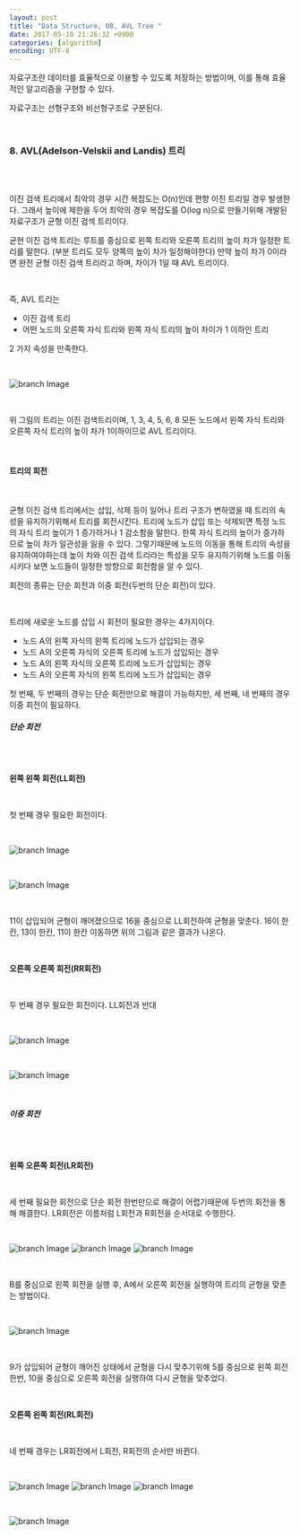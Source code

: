 ```yaml
---
layout: post
title: "Data Structure, 08, AVL Tree "
date: 2017-05-10 21:26:32 +0900
categories: [algorithm]
encoding: UTF-8
---
```


자료구조란 데이터를 효율적으로 이용할 수 있도록 저장하는 방법이며,
이를 통해 효율적인 알고리즘을 구현할 수 있다. 

자료구조는 선형구조와 비선형구조로 구분된다. 

<br/>


### 8. AVL(Adelson-Velskii and Landis) 트리 

<br/>
<br/>


이진 검색 트리에서 최악의 경우 시간 복잡도는 O(n)인데 편향 이진 트리일 경우 발생한다. 그래서 높이에 제한을 두어 최악의 경우 복잡도를 O(log n)으로
만들기위해 개발된 자료구조가 균형 이진 검섹 트리이다. 

균현 이진 검색 트리는 루트를 중심으로 왼쪽 트리와 오른쪽 트리의 높이 차가 일정한 트리를 말한다. (부분 트리도 모두 양쪽의 높이 차가 일정해야한다)
만약 높이 차가 0이라면 완전 균형 이진 검색 트리라고 하며, 차이가 1일 때 AVL 트리이다. 


<br/>

즉, AVL 트리는

- 이진 검색 트리
- 어떤 노드의 오른쪽 자식 트리와 왼쪽 자식 트리의 높이 차이가 1 이하인 트리

2 가지 속성을 만족한다. 

<br/>

![branch Image](https://raw.githubusercontent.com/sanghak-lee/sanghak-lee.github.io/master/static/img/_posts/AVL_01.png)


<br/>

위 그림의 트리는 이진 검색트리이며, 1, 3, 4, 5, 6, 8 모든 노드에서 왼쪽 자식 트리와 오른쪽 자식 트리의 높이 차가 1이하이므로 
AVL 트리이다. 



<br/>


#### 트리의 회전 

<br/>

균형 이진 검색 트리에서는 삽입, 삭제 등이 일어나 트리 구조가 변하였을 때 트리의 속성을 유지하기위해서 트리를 회전시킨다. 
트리에 노드가 삽입 또는 삭제되면 특정 노드의 자식 트리 높이가 1 증가하거나 1 감소함을 말한다. 한쪽 자식 트리의 높이가 증가하므로 
높이 차가 일관성을 잃을 수 있다. 그렇기때문에 노드의 이동을 통해 트리의 속성을 유지하여야하는데 높이 차와 이진 검색 트리라는 특성을 모두 유지하기위해
노드를 이동시키다 보면 노드들이 일정한 방향으로 회전함을 알 수 있다. 

회전의 종류는 단순 회전과 이중 회전(두번의 단순 회전)이 있다.


<br/>

트리에 새로운 노드를 삽입 시 회전이 필요한 경우는 4가지이다. 

- 노드 A의 왼쪽 자식의 왼쪽 트리에 노드가 삽입되는 경우
- 노드 A의 오른쪽 자식의 오른쪽 트리에 노드가 삽입되는 경우
- 노드 A의 왼쪽 자식의 오른쪽 트리에 노드가 삽입되는 경우
- 노드 A의 오른쪽 자식의 왼쪽 트리에 노드가 삽입되는 경우


첫 번째, 두 번째의 경우는 단순 회전만으로 해결이 가능하지만, 세 번째, 네 번째의 경우 이중 회전이 필요하다. 



##### 단순 회전 

<br/>
<br/>

**왼쪽 왼쪽 회전(LL회전)** 

<br/>

첫 번째 경우 필요한 회전이다. 

<br/>

![branch Image](https://raw.githubusercontent.com/sanghak-lee/sanghak-lee.github.io/master/static/img/_posts/AVL_02.png)


<br/>

![branch Image](https://raw.githubusercontent.com/sanghak-lee/sanghak-lee.github.io/master/static/img/_posts/AVL_03.png)

<br/>

11이 삽입되어 균형이 깨어졌으므로 16을 중심으로 LL회전하여 균형을 맞춘다. 16이 한칸, 13이 한칸, 11이 한칸 이동하면 위의 그림과 같은 결과가 나온다.

<br/>

**오른쪽 오른쪽 회전(RR회전)** 

<br/>

두 번째 경우 필요한 회전이다. LL회전과 반대

<br/>

![branch Image](https://raw.githubusercontent.com/sanghak-lee/sanghak-lee.github.io/master/static/img/_posts/AVL_04.png)


<br/>

![branch Image](https://raw.githubusercontent.com/sanghak-lee/sanghak-lee.github.io/master/static/img/_posts/AVL_05.png)

<br/>

##### 이중 회전 

<br/>
<br/>

**왼쪽 오른쪽 회전(LR회전)** 

<br/>

세 번째 필요한 회전으로 단순 회전 한번만으로 해결이 어렵기때문에 두번의 회전을 통해 해결한다. LR회전은 이름처럼 L회전과 R회전을 순서대로 수행한다. 

<br/>

![branch Image](https://raw.githubusercontent.com/sanghak-lee/sanghak-lee.github.io/master/static/img/_posts/AVL_06.png)
![branch Image](https://raw.githubusercontent.com/sanghak-lee/sanghak-lee.github.io/master/static/img/_posts/AVL_07.png)
![branch Image](https://raw.githubusercontent.com/sanghak-lee/sanghak-lee.github.io/master/static/img/_posts/AVL_08.png)

<br/>

B를 중심으로 왼쪽 회전을 실행 후, A에서 오른쪽 회전을 실행하여 트리의 균형을 맞춘는 방법이다.

<br/>

![branch Image](https://raw.githubusercontent.com/sanghak-lee/sanghak-lee.github.io/master/static/img/_posts/AVL_09.png)

<br/>

9가 삽입되어 균형이 깨어진 상태에서 균형을 다시 맞추기위해 5를 중심으로 왼쪽 회전 한번, 10을 중심으로 오른쪽 회전을 실행하여 다시 균형을 맞추었다.

<br/>


**오른쪽 왼쪽 회전(RL회전)** 

<br/>

네 번째 경우는 LR회전에서 L회전, R회전의 순서만 바뀐다. 

<br/>

![branch Image](https://raw.githubusercontent.com/sanghak-lee/sanghak-lee.github.io/master/static/img/_posts/AVL_10.png)
![branch Image](https://raw.githubusercontent.com/sanghak-lee/sanghak-lee.github.io/master/static/img/_posts/AVL_11.png)
![branch Image](https://raw.githubusercontent.com/sanghak-lee/sanghak-lee.github.io/master/static/img/_posts/AVL_12.png)

<br/>

![branch Image](https://raw.githubusercontent.com/sanghak-lee/sanghak-lee.github.io/master/static/img/_posts/AVL_13.png)

<br/>
<br/>

